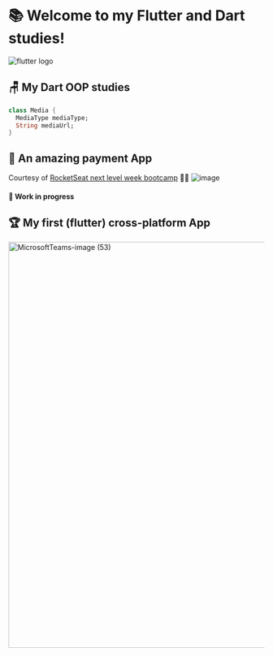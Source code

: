 # 📚 Welcome to my Flutter and Dart studies!
![flutter logo](https://user-images.githubusercontent.com/68342326/138188739-7d089795-f812-419b-9dbc-88aa63d4d86b.png)


## 🪑 My Dart OOP studies

```dart
class Media {
  MediaType mediaType;
  String mediaUrl;
}
```



## 💸 An amazing payment App
Courtesy of [RocketSeat next level week bootcamp](https://github.com/rocketseat-education/nlw-06-flutter) 💜🚀
![image](https://user-images.githubusercontent.com/68342326/138187007-b63f7589-6c96-43e4-9731-b019bb7eebc2.png)
#### 🚧 Work in progress


## 🏆 My first (flutter) cross-platform App

<img width="800" alt="MicrosoftTeams-image (53)" src="https://user-images.githubusercontent.com/68342326/138186843-cb04f64e-c6a2-4abf-98cb-2d7e33c76ffa.png">
